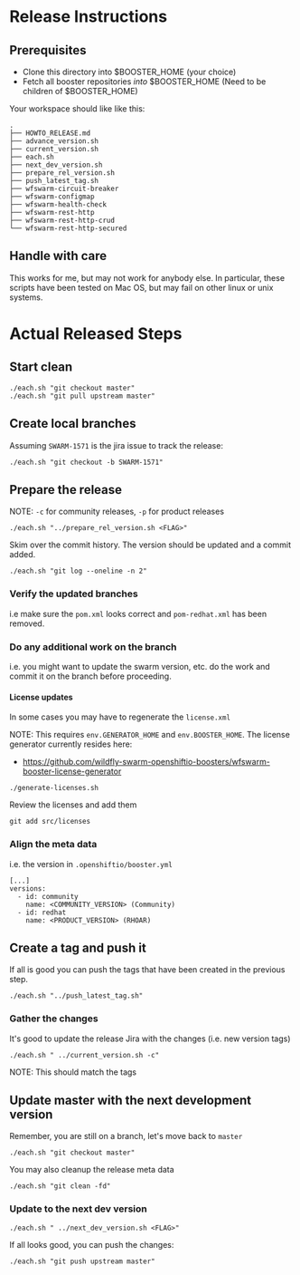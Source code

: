 # Release Instructions

## Prerequisites

- Clone this directory into $BOOSTER_HOME (your choice)
- Fetch all booster repositories _into_ $BOOSTER_HOME (Need to be children of $BOOSTER_HOME)

Your workspace should like like this:

```
.
├── HOWTO_RELEASE.md
├── advance_version.sh
├── current_version.sh
├── each.sh
├── next_dev_version.sh
├── prepare_rel_version.sh
├── push_latest_tag.sh
├── wfswarm-circuit-breaker
├── wfswarm-configmap
├── wfswarm-health-check
├── wfswarm-rest-http
├── wfswarm-rest-http-crud
└── wfswarm-rest-http-secured
```

## Handle with care

This works for me, but may not work for anybody else. In particular, these scripts have been tested on Mac OS, but may fail on other linux or unix systems.

# Actual Released Steps

## Start clean

```
./each.sh "git checkout master"
./each.sh "git pull upstream master"
```

## Create local branches

Assuming `SWARM-1571` is the jira issue to track the release:

```
./each.sh "git checkout -b SWARM-1571"
```
## Prepare the release

NOTE: `-c` for community releases, `-p` for product releases

```
./each.sh "../prepare_rel_version.sh <FLAG>"
```

Skim over the commit history. The version should be updated and a commit added.

```
./each.sh "git log --oneline -n 2"
```

### Verify the updated branches

i.e make sure the `pom.xml` looks correct and `pom-redhat.xml` has been removed.

### Do any additional work on the branch

i.e. you might want to update the swarm version, etc. do the work and commit it on the branch before proceeding.

#### License updates

In some cases you may have to regenerate the `license.xml`

NOTE: This requires `env.GENERATOR_HOME` and `env.BOOSTER_HOME`.
The license generator currently resides here:

- https://github.com/wildfly-swarm-openshiftio-boosters/wfswarm-booster-license-generator

```
./generate-licenses.sh
```

Review the licenses and add them
```
git add src/licenses
```

### Align the meta data

i.e. the version in `.openshiftio/booster.yml`

```
[...]
versions:
  - id: community
    name: <COMMUNITY_VERSION> (Community)
  - id: redhat
    name: <PRODUCT_VERSION> (RHOAR)

```

## Create a tag and push it

If all is good you can push the tags that have been created in the previous step.

```
./each.sh "../push_latest_tag.sh"
```
### Gather the changes

It's good to update the release Jira with the changes (i.e. new version tags)

```
./each.sh " ../current_version.sh -c"
```

NOTE: This should match the tags


## Update master with the next development version

Remember, you are still on a branch, let's move back to `master`

```
./each.sh "git checkout master"
```

You may also cleanup the release meta data

```
./each.sh "git clean -fd"
```

### Update to the next dev version

```
./each.sh " ../next_dev_version.sh <FLAG>"
```

If all looks good, you can push the changes:

```
./each.sh "git push upstream master"
```
